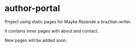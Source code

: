 # author-portal
Project using static pages for Mayke Rezende a brazilian writer.

It contains inner pages with about and contact.

New pages will be added soon.
